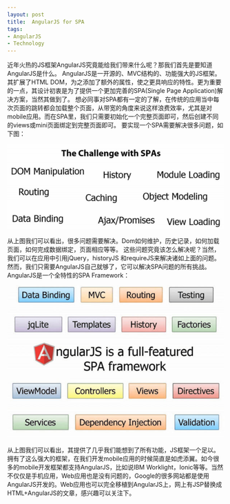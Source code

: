 ```yaml
---
layout: post
title:  AngularJS for SPA
tags:
- AngularJS
- Technology
---
```


近年火热的JS框架AngularJS究竟能给我们带来什么呢？那我们首先是要知道AngularJS是什么。
AngularJS是一开源的、MVC结构的、功能强大的JS框架。其扩展了HTML DOM，为之添加了额外的属性，使之更具响应的特性。更为重要的一点，其设计初衷是为了提供一个更加完善的SPA(Single Page Application)解决方案，当然其做到了。
想必同事对SPA都有一定的了解，在传统的应用当中每次页面的跳转都会加载整个页面，从带宽的角度来说这样浪费效率，尤其是对mobile应用。而在SPA里，我们只需要初始化一个完整页面即可，然后创建不同的views或mini页面绑定到完整页面即可。
要实现一个SPA需要解决很多问题，如下图：
</p>
<p><img class="img-responsive" src="/static/img/folder2/angularjs1.jpg" alt="Challenge with SPAs" /></p>
</p>
从上图我们可以看出，很多问题需要解决。Dom如何维护，历史记录，如何加载页面，如何完成数据绑定，页面相应等等。
这些问题究竟该怎么解决呢？当然，我们可以在应用中引用jQuery，historyJS 和requireJS来解决诸如上面的问题。然而，我们只需要AngularJS自己就够了，它可以解决SPA问题的所有挑战。
AngularJS是一个全特性的SPA Framework：
</p>
<p><img class="img-responsive" src="/static/img/folder2/angularjs2.jpg" alt="Challenge with SPAs" /></p>
</p>
从上图我们可以看出，其提供了几乎我们能想到了所有功能，JS框架一个足以。
拥有了这么强大的框架，在我们开发mobile应用的时候简直是如虎添翼。如今很多的mobile开发框架都支持AngularJS，比如说IBM Worklight，Ionic等等。当然不仅仅是手机应用，Web应用也是没有问题的，Google的很多网站都是使用AngularJS开发的。Web应用也可以完全移植到AngularJS上，网上有JSP替换成HTML+AngularJS的文章，感兴趣可以关注下。
